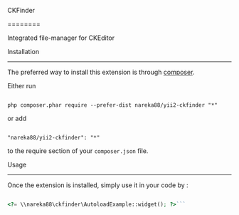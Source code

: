 CKFinder

========

Integrated file-manager for CKEditor



Installation

------------



The preferred way to install this extension is through [composer](http://getcomposer.org/download/).



Either run



```

php composer.phar require --prefer-dist nareka88/yii2-ckfinder "*"

```



or add



```

"nareka88/yii2-ckfinder": "*"

```



to the require section of your `composer.json` file.





Usage

-----



Once the extension is installed, simply use it in your code by  :



```php

<?= \\nareka88\ckfinder\AutoloadExample::widget(); ?>```
